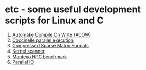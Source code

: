 <h1>etc - some useful development scripts for Linux and C</h1>
<ol>
<li><a href="https://github.com/hmofrad/etc/tree/master/automake"  target="_blank">Automake Compile On Write (ACOW)</a> </li>
<li><a href="https://github.com/hmofrad/etc/tree/master/coccinelle"  target="_blank">Coccinelle parallel execution</a> </li>
<li><a href="https://github.com/hmofrad/etc/tree/master/CompressedSpMat"  target="_blank">Compressed Sparse Matrix Formats</a> </li>
<li><a href="https://github.com/hmofrad/etc/tree/master/KernelScanner"  target="_blank">Kernel scanner</a> </li>
<li><a href="https://github.com/hmofrad/etc/tree/master/mantevo"  target="_blank">Mantevo HPC benchmark</a> </li>
<li><a href="https://github.com/hmofrad/etc/tree/master/perfectlyparallel"  target="_blank">Parallel IO</a> </li>
</ol>



